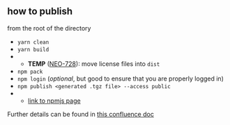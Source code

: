 ## how to publish

from the root of the directory

- `yarn clean`
- `yarn build`
- - **TEMP** ([NEO-728](https://jira.forge.avaya.com/browse/NEO-728)): move license files into `dist`
- `npm pack`
- `npm login` (_optional_, but good to ensure that you are properly logged in)
- `npm publish <generated .tgz file> --access public`
- - [link to npmjs page](https://www.npmjs.com/package/@avaya/neo-react)

Further details can be found in [this confluence doc](https://confluence.forge.avaya.com/display/NEO/Guide+to+publishing+new+versions+of+our+React+Component+library+to+npm)
